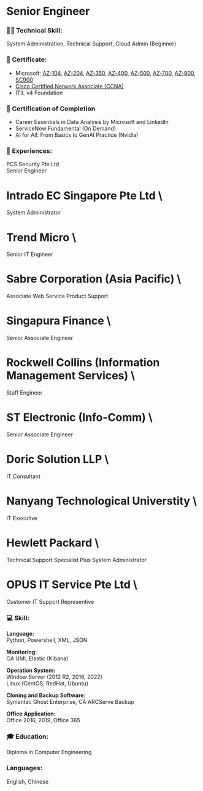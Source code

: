 # Senior Engineer

### 👨‍💻 Technical Skill: 
System Administration, Technical Support, Cloud Admin (Beginner)

### 📃 Certificate:
- Microsoft: [AZ-104](https://learn.microsoft.com/api/credentials/share/en-gb/OngHockSoon-8999/76F5FABDCAF05B98?sharingId=343CE5989FD29592), [AZ-204](https://learn.microsoft.com/api/credentials/share/en-gb/OngHockSoon-8999/7D03550A692CF07C?sharingId=343CE5989FD29592), [AZ-350](https://learn.microsoft.com/api/credentials/share/en-gb/OngHockSoon-8999/357416EE6CF411C8?sharingId=343CE5989FD29592), [AZ-400](https://learn.microsoft.com/api/credentials/share/en-gb/OngHockSoon-8999/95713F6D6A977650?sharingId=343CE5989FD29592), [AZ-500](https://learn.microsoft.com/api/credentials/share/en-gb/OngHockSoon-8999/357416EE6CF411C8?sharingId=343CE5989FD29592), [AZ-700](https://learn.microsoft.com/api/credentials/share/en-gb/OngHockSoon-8999/4C92C8AEF85C7008?sharingId=343CE5989FD29592), [AZ-900](https://learn.microsoft.com/api/credentials/share/en-gb/OngHockSoon-8999/AE4A0378F2DA049F?sharingId=343CE5989FD29592), [SC900](https://learn.microsoft.com/api/credentials/share/en-gb/OngHockSoon-8999/815782374434F707?sharingId=343CE5989FD29592)
- [Cisco Certified Network Associate (CCNA)](https://www.credly.com/badges/34b104b8-5b6c-4a7d-bcfb-a9913771ded1/public_url)
- ITIL v4 Foundation

### 📃 Certification of Completion 
- Career Essentials in Data Analysis by Microsoft and LinkedIn
- ServiceNow Fundamental (On Demand)
- AI for All: From Basics to GenAI Practice (Nvidia)

### 💼 Experiences:
PCS Security Pte Ltd \
Senior Engineer
  
# Intrado EC Singapore Pte Ltd \
System Administrator
  
# Trend Micro \
Senior IT Engineer

# Sabre Corporation (Asia Pacific) \
Associate Web Service Product Support

# Singapura Finance \
Senior Associate Engineer

# Rockwell Collins (Information Management Services) \
Staff Engineer

# ST Electronic (Info-Comm) \
Senior Associate Engineer

# Doric Solution LLP \
IT Consultant

# Nanyang Technological Universtity \
IT Executive
  
# Hewlett Packard \
Technical Support Specialist Plus System Administrator
  
# OPUS IT Service Pte Ltd \
Customer IT Support Representive

### 💻 Skill:
**Language:**\
Python, Powershell, XML, JSON

**Monitoring:**\
CA UMI, Elastic (Kibana)

**Operation System:** \
Window Server (2012 R2, 2016, 2022) \
Linux (CentOS, RedHat, Ubuntu)

**Cloning and Backup Software:** \
Symantec Ghost Enterprise, CA ARCServe Backup

**Office Application:** \
Office 2016, 2019, Office 365

### 🎓 Education:
Diploma in Computer Engineering

### Languages:
English, Chinese
